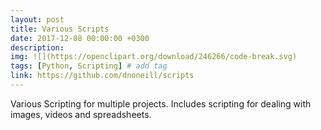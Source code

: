 ```yaml
---
layout: post
title: Various Scripts
date: 2017-12-08 00:00:00 +0300
description: 
img: ![](https://openclipart.org/download/246266/code-break.svg)
tags: [Python, Scripting] # add tag
link: https://github.com/dnoneill/scripts
---
```

Various Scripting for multiple projects. Includes scripting for dealing with images, videos and spreadsheets.
